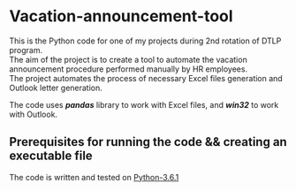 # Vacation-announcement-tool
This is the Python code for one of my projects during 2nd rotation of DTLP program.   
The aim of the project is to create a tool to automate the vacation announcement procedure performed manually by HR employees.   
The project automates the process of necessary Excel files generation and Outlook letter generation.  
    
The code uses _**pandas**_ library to work with Excel files, and _**win32**_ to work with Outlook.
## Prerequisites for running the code && creating an executable file
The code is written and tested on [Python-3.6.1](https://www.python.org/downloads/release/python-361/)

